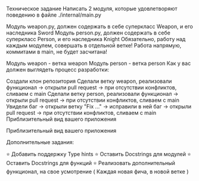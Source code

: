 Техническое задание
Написать 2 модуля, которые удовлетворяют поведению в файле ./internal/main.py

Модуль weapon.py, должен содержать в себе суперкласс Weapon, и его наследника Sword
Модуль person.py, должен содержать в себе суперкласс Person, и его наследника Knight
Обязательно, работу над каждым модулем, совершать в отдельной ветке! Работа напрямую, коммитами в main, не будет засчитана!

Модуль weapon - ветка weapon
Модуль person - ветка person
Как у вас должен выглядеть процесс разработки:

Создали клон репозитория
Сделали ветку weapon, реализовали функционал → открыли pull request → при отсутствии конфликтов,  сливаем с main
Сделали ветку person, реализовали функционал → открыли pull request → при отсутствии конфликтов,  сливаем с main
Увидели баг → открыли ветку "Fix ..." → исправили в ней баг → открыли pull request → при отсутствии конфликтов,  сливаем с main
Приблизительный вид вашего приложения

Приблизительный вид вашего приложения


Дополнительные задания:

⭐️ Добавить поддержку Type hints
⭐ Оставить Docstrings для модулей
⭐ Оставить Docstrings для функций
⭐ Реализовать дополнительный функционал, на свое усмотрение ( Каждая новая фича, в новой ветке )
